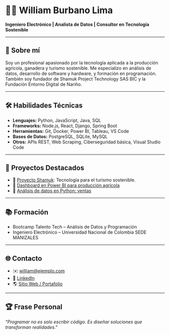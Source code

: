 
# 👨‍💻 William Burbano Lima

**Ingeniero Electrónico | Analista de Datos | Consultor en Tecnología Sostenible**

---

## 📍 Sobre mí
Soy un profesional apasionado por la tecnología aplicada a la producción agrícola, ganadera y turismo sostenible. Me especializo en análisis de datos, desarrollo de software y hardware, y formación en programación. También soy fundador de Shamuk Project Technology SAS BIC y la Fundación Entorno Digital de Nariño.

---

## 🛠️ Habilidades Técnicas

- **Lenguajes:** Python, JavaScript, Java, SQL
- **Frameworks:** Node.js, React, Django, Spring Boot
- **Herramientas:** Git, Docker, Power BI, Tableau, VS Code
- **Bases de Datos:** PostgreSQL, SQLite, MySQL
- **Otros:** APIs REST, Web Scraping, Ciberseguridad básica, Visual Studio Code

---

## 📁 Proyectos Destacados

- 🔹 [Proyecto Shamuk](https://github.com/williamburbano/shamuk): Tecnología para el turismo sostenible.
- 🔹 [Dashboard en Power BI para producción agrícola](https://github.com/williamburbano/agri-bi)
- 🔹 [Análisis de datos en Python: ventas](https://github.com/williamburbano/ventas-ml)

---

## 📚 Formación

- Bootcamp Talento Tech – Análisis de Datos y Programación
- Ingeniero Electrónico – Universidad Nacional de Colombia
  SEDE MANIZALES

---

## 🌐 Contacto

- ✉️ william@ejemplo.com
- 💼 [LinkedIn](https://www.linkedin.com/in/williamburbano)
- 🌎 [Sitio Web / Portafolio](https://williamburbano.github.io)

---

## 🏆 Frase Personal
*"Programar no es solo escribir código. Es diseñar soluciones que transforman realidades."*
